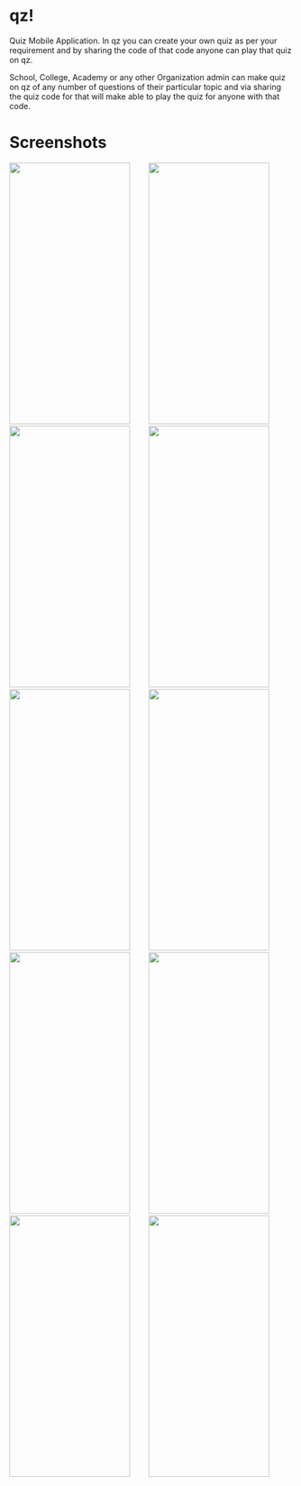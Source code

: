 # qz!
Quiz Mobile Application.
In qz you can create your own quiz as per your requirement and by sharing the code of that code anyone can play that quiz on qz.

School, College, Academy or any other Organization admin can make quiz on qz of any number of questions of their particular topic and via sharing the quiz code for that will make able to play the quiz for anyone with that code.

# Screenshots
<img src="https://github.com/JigneshRathod31/qz/assets/95960973/2c68b5cb-5571-4e06-906f-8dbee59b6e7c" width="214" height="464" />  &emsp; &ensp;
<img src="https://github.com/JigneshRathod31/qz/assets/95960973/3bafbbb4-467e-4f42-aa17-623a1b21dbe6" width="214" height="464" />  &emsp; &ensp;
<img src="https://github.com/JigneshRathod31/qz/assets/95960973/e95ae32d-c9df-4413-99ef-f2de366bb012" width="214" height="464" />  &emsp; &ensp;
<img src="https://github.com/JigneshRathod31/qz/assets/95960973/be4b6933-97d9-43fe-8399-7824355c6abd" width="214" height="464" />  <br />
<img src="https://github.com/JigneshRathod31/qz/assets/95960973/8b6b1c29-856d-45ec-a25d-db0be6a7a9b7" width="214" height="464" />  &emsp; &ensp;
<img src="https://github.com/JigneshRathod31/qz/assets/95960973/abd28889-7252-4a2f-82dc-38998eccb0e7" width="214" height="464" />  &emsp; &ensp;
<img src="https://github.com/JigneshRathod31/qz/assets/95960973/05fde817-2c32-4cbe-aa04-a1c24655d8e6" width="214" height="464" />  &emsp; &ensp;
<img src="https://github.com/JigneshRathod31/qz/assets/95960973/48147226-3bc8-43c4-9b06-98ab8e87b0ee" width="214" height="464" />  <br />
<img src="https://github.com/JigneshRathod31/qz/assets/95960973/62da8e30-2c3c-428b-ada8-a270c026c0dd" width="214" height="464" />  &emsp; &ensp;
<img src="https://github.com/JigneshRathod31/qz/assets/95960973/e1b71c06-ab48-4ce7-a411-429e7fb7caff" width="214" height="464" />










